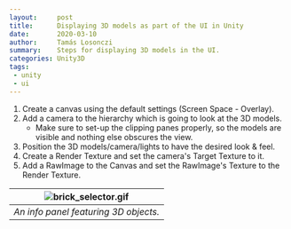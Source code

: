 ```yaml
---
layout:     post
title:      Displaying 3D models as part of the UI in Unity
date:       2020-03-10
author:     Tamás Losonczi
summary:    Steps for displaying 3D models in the UI.
categories: Unity3D
tags:
 - unity
 - ui
---
```


1. Create a canvas using the default settings (Screen Space - Overlay). 
2. Add a camera to the hierarchy which is going to look at the 3D models.
   * Make sure to set-up the clipping panes properly, so the models are visible and nothing else obscures the view.
3. Position the 3D models/camera/lights to have the desired look & feel.
4. Create a Render Texture and set the camera's Target Texture to it.
5. Add a RawImage to the Canvas and set the RawImage's Texture to the Render Texture.

| ![brick_selector.gif](../../../../../images/displaying-3d-models-in-ui/brick_selector.gif) | 
|:--:| 
| *An info panel featuring 3D objects.* |